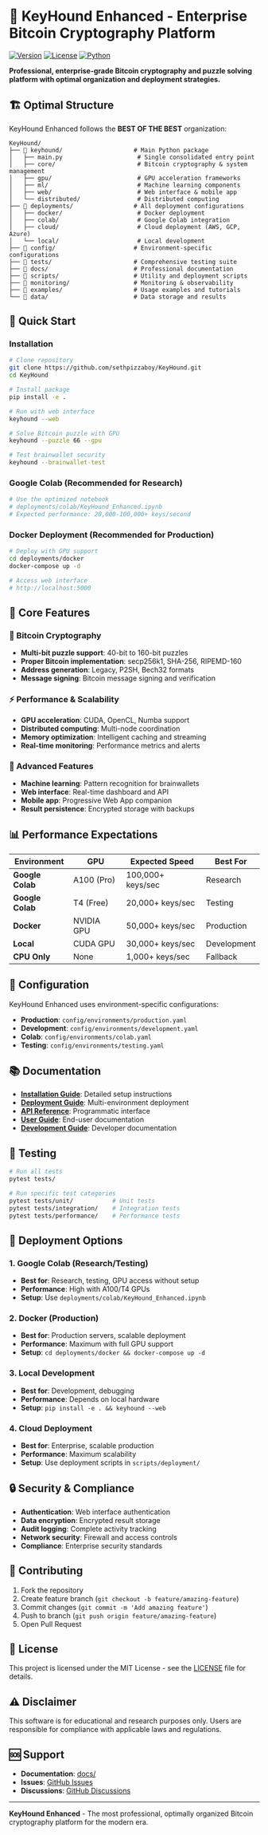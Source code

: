 # 🔑 KeyHound Enhanced - Enterprise Bitcoin Cryptography Platform

[![Version](https://img.shields.io/badge/version-2.0.0-blue.svg)](https://github.com/sethpizzaboy/KeyHound)
[![License](https://img.shields.io/badge/license-MIT-green.svg)](LICENSE)
[![Python](https://img.shields.io/badge/python-3.8+-blue.svg)](https://python.org)

**Professional, enterprise-grade Bitcoin cryptography and puzzle solving platform with optimal organization and deployment strategies.**

## 🏗️ Optimal Structure

KeyHound Enhanced follows the **BEST OF THE BEST** organization:

```
KeyHound/
├── 📁 keyhound/                    # Main Python package
│   ├── main.py                     # Single consolidated entry point
│   ├── core/                       # Bitcoin cryptography & system management
│   ├── gpu/                        # GPU acceleration frameworks
│   ├── ml/                         # Machine learning components
│   ├── web/                        # Web interface & mobile app
│   └── distributed/                # Distributed computing
├── 📁 deployments/                 # All deployment configurations
│   ├── docker/                     # Docker deployment
│   ├── colab/                      # Google Colab integration
│   ├── cloud/                      # Cloud deployment (AWS, GCP, Azure)
│   └── local/                      # Local development
├── 📁 config/                      # Environment-specific configurations
├── 📁 tests/                       # Comprehensive testing suite
├── 📁 docs/                        # Professional documentation
├── 📁 scripts/                     # Utility and deployment scripts
├── 📁 monitoring/                  # Monitoring & observability
├── 📁 examples/                    # Usage examples and tutorials
└── 📁 data/                        # Data storage and results
```

## 🚀 Quick Start

### Installation
```bash
# Clone repository
git clone https://github.com/sethpizzaboy/KeyHound.git
cd KeyHound

# Install package
pip install -e .

# Run with web interface
keyhound --web

# Solve Bitcoin puzzle with GPU
keyhound --puzzle 66 --gpu

# Test brainwallet security
keyhound --brainwallet-test
```

### Google Colab (Recommended for Research)
```python
# Use the optimized notebook
# deployments/colab/KeyHound_Enhanced.ipynb
# Expected performance: 20,000-100,000+ keys/second
```

### Docker Deployment (Recommended for Production)
```bash
# Deploy with GPU support
cd deployments/docker
docker-compose up -d

# Access web interface
# http://localhost:5000
```

## 🎯 Core Features

### 🔑 Bitcoin Cryptography
- **Multi-bit puzzle support**: 40-bit to 160-bit puzzles
- **Proper Bitcoin implementation**: secp256k1, SHA-256, RIPEMD-160
- **Address generation**: Legacy, P2SH, Bech32 formats
- **Message signing**: Bitcoin message signing and verification

### ⚡ Performance & Scalability
- **GPU acceleration**: CUDA, OpenCL, Numba support
- **Distributed computing**: Multi-node coordination
- **Memory optimization**: Intelligent caching and streaming
- **Real-time monitoring**: Performance metrics and alerts

### 🧠 Advanced Features
- **Machine learning**: Pattern recognition for brainwallets
- **Web interface**: Real-time dashboard and API
- **Mobile app**: Progressive Web App companion
- **Result persistence**: Encrypted storage with backups

## 📊 Performance Expectations

| Environment | GPU | Expected Speed | Best For |
|-------------|-----|----------------|----------|
| **Google Colab** | A100 (Pro) | 100,000+ keys/sec | Research |
| **Google Colab** | T4 (Free) | 20,000+ keys/sec | Testing |
| **Docker** | NVIDIA GPU | 50,000+ keys/sec | Production |
| **Local** | CUDA GPU | 30,000+ keys/sec | Development |
| **CPU Only** | None | 1,000+ keys/sec | Fallback |

## 🔧 Configuration

KeyHound Enhanced uses environment-specific configurations:

- **Production**: `config/environments/production.yaml`
- **Development**: `config/environments/development.yaml`
- **Colab**: `config/environments/colab.yaml`
- **Testing**: `config/environments/testing.yaml`

## 📚 Documentation

- **[Installation Guide](docs/INSTALLATION.md)**: Detailed setup instructions
- **[Deployment Guide](docs/DEPLOYMENT.md)**: Multi-environment deployment
- **[API Reference](docs/api/)**: Programmatic interface
- **[User Guide](docs/user/)**: End-user documentation
- **[Development Guide](docs/development/)**: Developer documentation

## 🧪 Testing

```bash
# Run all tests
pytest tests/

# Run specific test categories
pytest tests/unit/           # Unit tests
pytest tests/integration/    # Integration tests
pytest tests/performance/    # Performance tests
```

## 🚀 Deployment Options

### 1. Google Colab (Research/Testing)
- **Best for**: Research, testing, GPU access without setup
- **Performance**: High with A100/T4 GPUs
- **Setup**: Use `deployments/colab/KeyHound_Enhanced.ipynb`

### 2. Docker (Production)
- **Best for**: Production servers, scalable deployment
- **Performance**: Maximum with full GPU support
- **Setup**: `cd deployments/docker && docker-compose up -d`

### 3. Local Development
- **Best for**: Development, debugging
- **Performance**: Depends on local hardware
- **Setup**: `pip install -e . && keyhound --web`

### 4. Cloud Deployment
- **Best for**: Enterprise, scalable production
- **Performance**: Maximum scalability
- **Setup**: Use deployment scripts in `scripts/deployment/`

## 🔒 Security & Compliance

- **Authentication**: Web interface authentication
- **Data encryption**: Encrypted result storage
- **Audit logging**: Complete activity tracking
- **Network security**: Firewall and access controls
- **Compliance**: Enterprise security standards

## 🤝 Contributing

1. Fork the repository
2. Create feature branch (`git checkout -b feature/amazing-feature`)
3. Commit changes (`git commit -m 'Add amazing feature'`)
4. Push to branch (`git push origin feature/amazing-feature`)
5. Open Pull Request

## 📄 License

This project is licensed under the MIT License - see the [LICENSE](LICENSE) file for details.

## ⚠️ Disclaimer

This software is for educational and research purposes only. Users are responsible for compliance with applicable laws and regulations.

## 🆘 Support

- **Documentation**: [docs/](docs/)
- **Issues**: [GitHub Issues](https://github.com/sethpizzaboy/KeyHound/issues)
- **Discussions**: [GitHub Discussions](https://github.com/sethpizzaboy/KeyHound/discussions)

---

**KeyHound Enhanced** - The most professional, optimally organized Bitcoin cryptography platform for the modern era.
